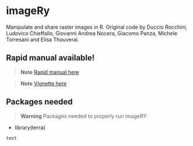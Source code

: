 # imageRy

Manipulate and share raster images in R.
Original code by Duccio Rocchini, Ludovico Chieffallo, Giovanni Andrea Nocera, Giacomo Panza, Michele Torresani and Elisa Thouverai.

## Rapid manual available!

> **Note**
[Rapid manual here](https://htmlpreview.github.io/?https://github.com/ducciorocchini/imageRy/blob/main/imageRy_rapid_manual.html)

> **Note**
[Vignette here](https://htmlpreview.github.io/?https://github.com/ducciorocchini/imageRy/blob/main/vignette.html)

## Packages needed

> **Warning**
> Packages needed to properly run imageRY:
+ library(terra)

```{r}
test
```
